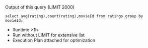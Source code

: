 Output of this query (LIMIT 2000)

`select avg(rating),count(rating),movieId from ratings group by movieId;`

* Runtime >1h
* Run without LIMIT for extensive list
* Execution Plan attached for optimization